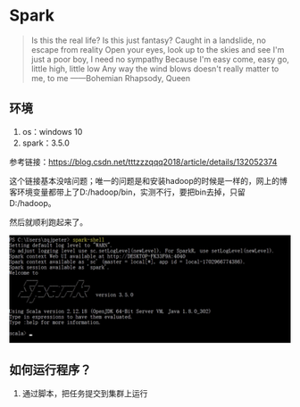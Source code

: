 # Spark

> Is this the real life? Is this just fantasy?
Caught in a landslide, no escape from reality
Open your eyes, look up to the skies and see
I'm just a poor boy, I need no sympathy
Because I'm easy come, easy go, little high, little low
Any way the wind blows doesn't really matter to me, to me
——Bohemian Rhapsody, Queen

## 环境

1. os：windows 10
2. spark：3.5.0

参考链接：https://blog.csdn.net/tttzzzqqq2018/article/details/132052374

这个链接基本没啥问题；唯一的问题是和安装hadoop的时候是一样的，网上的博客环境变量都带上了D:/hadoop/bin，实测不行，要把bin去掉，只留D:/hadoop。

然后就顺利跑起来了。

![](./res/spark.png)

## 如何运行程序？

1. 通过脚本，把任务提交到集群上运行